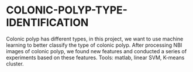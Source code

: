 # COLONIC-POLYP-TYPE-IDENTIFICATION

Colonic polyp has different types, in this project, we want to use machine learning to better classify the type of colonic polyp.
After processing NBI images of colonic polyp, we found new features and conducted a series of experiments based on these features.
Tools: matlab, linear SVM, K-means cluster.
